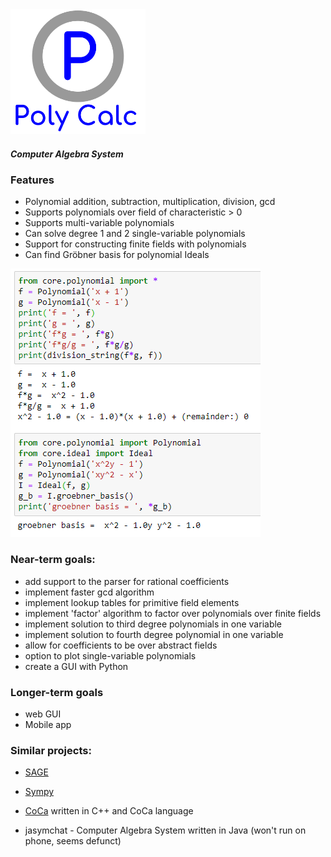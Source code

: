 <img src = "https://github.com/mike006322/PolynomialCalculator/blob/master/logo.svg" height = 200>

##### Computer Algebra System

### Features

- Polynomial addition, subtraction, multiplication, division, gcd
- Supports polynomials over field of characteristic > 0
- Supports multi-variable polynomials
- Can solve degree 1 and 2 single-variable polynomials
- Support for constructing finite fields with polynomials
- Can find Gröbner basis for polynomial Ideals

<img src = "https://github.com/mike006322/PolynomialCalculator/blob/master/demo.png?raw=true">

### Near-term goals:
- add support to the parser for rational coefficients
- implement faster gcd algorithm
- implement lookup tables for primitive field elements
- implement 'factor' algorithm to factor over polynomials over finite fields
- implement solution to third degree polynomials in one variable
- implement solution to fourth degree polynomial in one variable
- allow for coefficients to be over abstract fields
- option to plot single-variable polynomials
- create a GUI with Python

### Longer-term goals
- web GUI
- Mobile app

### Similar projects:
- [SAGE](http://doc.sagemath.org/)

- [Sympy](https://github.com/sympy/sympy)


- [CoCa](http://cocoa.dima.unige.it/) written in C++ and CoCa language

- jasymchat - Computer Algebra System written in Java (won't run on phone, seems defunct)
